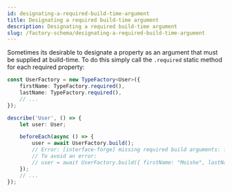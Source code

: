 ```yaml
---
id: designating-a-required-build-time-argument
title: Designating a required build-time argument
description: Designating a required build-time argument
slug: /factory-schema/designating-a-required-build-time-argument
---
```


Sometimes its desirable to designate a property as an argument that must be supplied at build-time. To do this simply
call the `.required` static method for each required property:

```typescript title="factories.ts"
const UserFactory = new TypeFactory<User>({
    firstName: TypeFactory.required(),
    lastName: TypeFactory.required(),
    // ...
});

describe('User', () => {
    let user: User;

    beforeEach(async () => {
        user = await UserFactory.build();
        // Error: [interface-forge] missing required build arguments: firstName, lastName
        // To avoid an error:
        // user = await UserFactory.build({ firstName: "Moishe", lastName: "Zuchmir" });
    });
    // ...
});
```
